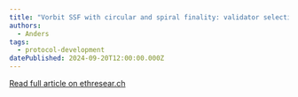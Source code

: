 ```yaml
---
title: "Vorbit SSF with circular and spiral finality: validator selection and distribution"
authors:
  - Anders
tags:
  - protocol-development
datePublished: 2024-09-20T12:00:00.000Z
---
```


[Read full article on ethresear.ch](https://ethresear.ch/t/vorbit-ssf-with-circular-and-spiral-finality-validator-selection-and-distribution/20464)
